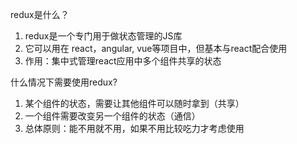 
redux是什么？

1. redux是一个专门用于做状态管理的JS库
2. 它可以用在 react，angular, vue等项目中，但基本与react配合使用
3. 作用：集中式管理react应用中多个组件共享的状态

什么情况下需要使用redux?

1. 某个组件的状态，需要让其他组件可以随时拿到（共享）
2. 一个组件需要改变另一个组件的状态（通信）
3. 总体原则：能不用就不用，如果不用比较吃力才考虑使用
